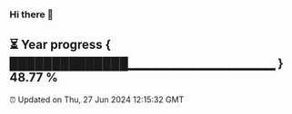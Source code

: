 ### Hi there 👋
⏳ Year progress { ██████████████▁▁▁▁▁▁▁▁▁▁▁▁▁▁▁▁ } 48.77 %
---
⏰ Updated on Thu, 27 Jun 2024 12:15:32 GMT

